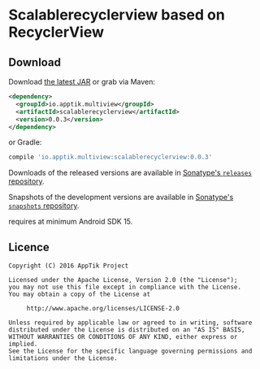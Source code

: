 # Scalablerecyclerview based on RecyclerView

## Download

Download [the latest JAR][mvn] or grab via Maven:
```xml
<dependency>
  <groupId>io.apptik.multiview</groupId>
  <artifactId>scalablerecyclerview</artifactId>
  <version>0.0.3</version>
</dependency>
```
or Gradle:
```groovy
compile 'io.apptik.multiview:scalablerecyclerview:0.0.3'
```

Downloads of the released versions are available in [Sonatype's `releases` repository][release].

Snapshots of the development versions are available in [Sonatype's `snapshots` repository][snap].

requires at minimum Android SDK 15.

## Licence

    Copyright (C) 2016 AppTik Project

    Licensed under the Apache License, Version 2.0 (the "License");
    you may not use this file except in compliance with the License.
    You may obtain a copy of the License at

         http://www.apache.org/licenses/LICENSE-2.0

    Unless required by applicable law or agreed to in writing, software
    distributed under the License is distributed on an "AS IS" BASIS,
    WITHOUT WARRANTIES OR CONDITIONS OF ANY KIND, either express or implied.
    See the License for the specific language governing permissions and
    limitations under the License.

 [mvn]: https://search.maven.org/remote_content?g=io.apptik.multiview&a=scalablerecyclerview&v=LATEST
 [release]: https://oss.sonatype.org/content/repositories/releases/io/apptik/multiview/scalablerecyclerview
 [snap]: https://oss.sonatype.org/content/repositories/snapshots/io/apptik/multiview/scalablerecyclerview

